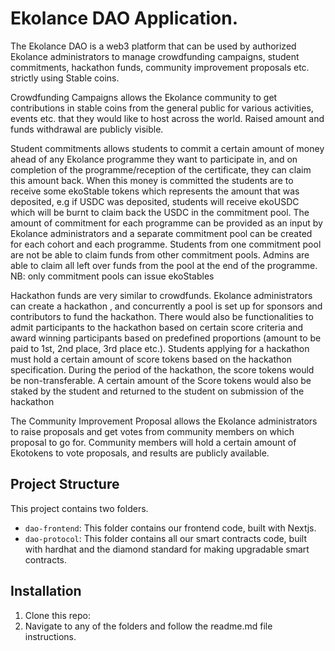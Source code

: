 # Ekolance DAO Application.

The Ekolance DAO is a web3 platform that can be used by authorized Ekolance administrators to manage crowdfunding campaigns, student commitments, hackathon funds, community improvement proposals etc. strictly using Stable coins.

Crowdfunding Campaigns allows the Ekolance community to get contributions in stable coins from the general public for various activities, events etc. that they would like to host across the world. Raised amount and funds withdrawal are publicly visible.

Student commitments allows students to commit a certain amount of money ahead of any Ekolance programme they want to participate in, and on completion of the programme/reception of the certificate, they can claim this amount back. When this money is committed the students are to receive some ekoStable tokens which represents the amount that was deposited, e.g if USDC was deposited, students will receive ekoUSDC which will be burnt to claim back the USDC in the commitment pool. The amount of commitment for each programme can be provided as an input by Ekolance administrators and a separate commitment pool can be created for each cohort and each programme. Students from one commitment pool are not be able to claim funds from other commitment pools. Admins are able to claim all left over funds from the pool at the end of the programme.
NB: only commitment pools can issue ekoStables

Hackathon funds are very similar to crowdfunds. Ekolance administrators can create a hackathon , and concurrently a pool is set up for sponsors and contributors to fund the hackathon. There would also be functionalities to admit participants to the hackathon based on certain score criteria and award winning participants based on predefined proportions (amount to be paid to 1st, 2nd place, 3rd place etc.). Students applying for a hackathon must hold a certain amount of score tokens based on the hackathon specification. During the period of the hackathon, the score tokens would be non-transferable. A certain amount of the Score tokens would also be staked by the student and returned to the student on submission of the hackathon

The Community Improvement Proposal allows the Ekolance administrators to raise proposals and get votes from community members on which proposal to go for. Community members will hold a certain amount of Ekotokens to vote proposals, and results are publicly available.

## Project Structure

This project contains two folders.

- `dao-frontend`: This folder contains our frontend code, built with Nextjs.
- `dao-protocol`: This folder contains all our smart contracts code, built with hardhat and the diamond standard for making upgradable smart contracts.

## Installation
1. Clone this repo:
2. Navigate to any of the folders and follow the readme.md file instructions.
  